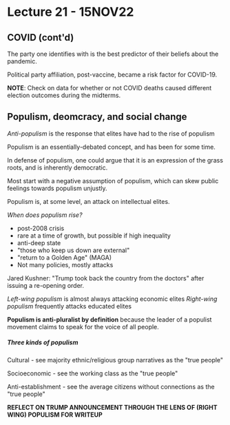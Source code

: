 # Lecture 21 - 15NOV22
## COVID (cont'd)
The party one identifies with is the best predictor of their beliefs about the pandemic.

Political party affiliation, post-vaccine, became a risk factor for COVID-19.

**NOTE**: Check on data for whether or not COVID deaths caused different election outcomes during the midterms.

## Populism, deomcracy, and social change
*Anti-populism* is the response that elites have had to the rise of populism

Populism is an essentially-debated concept, and has been for some time.

In defense of populism, one could argue that it is an expression of the grass roots, and is inherently democratic.

Most start with a negative assumption of populism, which can skew public feelings towards populism unjustly.

Populism is, at some level, an attack on intellectual elites.

*When does populism rise?*
- post-2008 crisis
- rare at a time of growth, but possible if high inequality
- anti-deep state
- "those who keep us down are external"
- "return to a Golden Age" (MAGA)
- Not many policies, mostly attacks

Jared Kushner: "Trump took back the country from the doctors" after issuing a re-opening order.

*Left-wing populism* is almost always attacking economic elites
*Right-wing populism* frequently attacks educated elites 

**Populism is anti-pluralist by definition** because the leader of a populist movement claims to speak for the voice of all people.

##### Three kinds of populism
Cultural - see majority ethnic/religious group narratives as the "true people"

Socioeconomic - see the working class as the "true people"

Anti-establishment - see the average citizens without connections as the "true people"

**REFLECT ON TRUMP ANNOUNCEMENT THROUGH THE LENS OF (RIGHT WING) POPULISM FOR WRITEUP**

